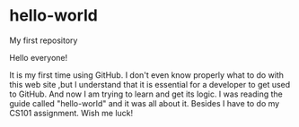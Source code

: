 # hello-world
My first repository

Hello everyone!

It is my first time using GitHub. I don't even know properly what to do with this web site ,but I understand that it is essential for a developer to get used to GitHub. And now I am trying to learn and get its logic. I was reading the guide called "hello-world" and it was all about it. Besides I have to do my CS101 assignment. Wish me luck!
